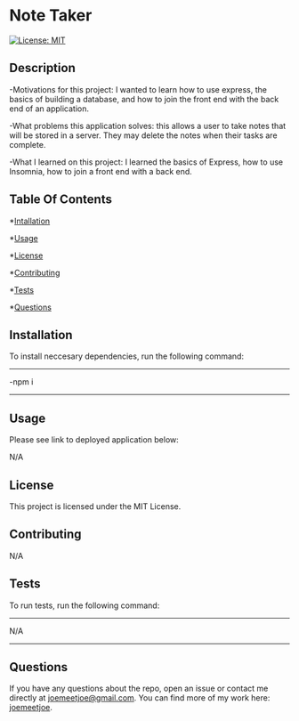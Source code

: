 # Note Taker

[![License: MIT](https://img.shields.io/badge/License-MIT-yellow.svg)](https://opensource.org/licenses/MIT)

## Description
  
  -Motivations for this project: I wanted to learn how to use express, the basics of building a database, and how to join the front end with the back end of an application.

  -What problems this application solves: this allows a user to take notes that will be stored in a server. They may delete the notes when their tasks are complete.

  -What I learned on this project: I learned the basics of Express, how to use Insomnia, how to join a front end with a back end.
  
  ## Table Of Contents
  
  *[Intallation](#installation)
  
  *[Usage](#usage)
  
  *[License](#license)
  
  *[Contributing](#contributing)
  
  *[Tests](#tests)
  
  *[Questions](#questions)
  
  ## Installation
  
  To install neccesary dependencies, run the following command:

  ---

  -npm i

  ---
  ## Usage
  
  Please see link to deployed application below:
  
  N/A
  
  ## License

  This project is licensed under the MIT License.
  
  ## Contributing
  
  N/A
  
  ## Tests
  
  To run tests, run the following command:
  
  ---
  
  N/A

  ---
  
  ## Questions
  
  If you have any questions about the repo, open an issue or contact me directly at joemeetjoe@gmail.com.
  You can find more of my work here: [joemeetjoe](github.com/joemeetjoe).